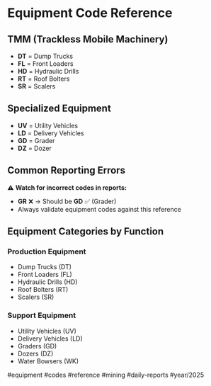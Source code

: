 # Equipment Code Reference

## TMM (Trackless Mobile Machinery)
- **DT** = Dump Trucks
- **FL** = Front Loaders  
- **HD** = Hydraulic Drills
- **RT** = Roof Bolters
- **SR** = Scalers

## Specialized Equipment
- **UV** = Utility Vehicles
- **LD** = Delivery Vehicles
- **GD** = Grader
- **DZ** = Dozer

## Common Reporting Errors
⚠️ **Watch for incorrect codes in reports:**
- **GR** ❌ → Should be **GD** ✅ (Grader)
- Always validate equipment codes against this reference

## Equipment Categories by Function

### Production Equipment
- Dump Trucks (DT)
- Front Loaders (FL)
- Hydraulic Drills (HD)
- Roof Bolters (RT)
- Scalers (SR)

### Support Equipment  
- Utility Vehicles (UV)
- Delivery Vehicles (LD)
- Graders (GD)
- Dozers (DZ)
- Water Bowsers (WK)

#equipment #codes #reference #mining #daily-reports #year/2025